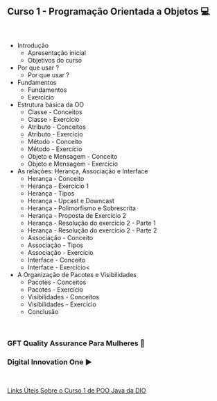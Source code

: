 ## Curso 1 - Programação Orientada a Objetos  💻    
<br/>

- Introdução    
  - Apresentação inicial
  - Objetivos do curso           
- Por que usar ?  
  - Por que usar ?
- Fundamentos 
  - Fundamentos  
  - Exercício  
- Estrutura básica da OO  
  - Classe - Conceitos
  - Classe - Exercício  
  - Atributo - Conceitos  
  - Atributo - Exercício  
  - Método - Conceito  
  - Método - Exercício  
  - Objeto e Mensagem - Conceito  
  - Objeto e Mensagem - Exercício  
- As relações: Herança, Associação e Interface  
  - Herança - Conceito  
  - Herança - Exercício 1  
  - Herança - Tipos  
  - Herança - Upcast e Downcast
  - Herança - Polimorfismo e Sobrescrita  
  - Herança - Proposta de Exercício 2  
  - Herança - Resolução do exercício 2 - Parte 1  
  - Herança - Resolução do exercício 2 - Parte 2
  - Associação - Conceito 
  - Associação - Tipos  
  - Associação - Exercício 
  - Interface - Conceito 
  - Interface - Exercício<  
- A Organização de Pacotes e Visibilidades  
  - Pacotes - Conceitos 
  - Pacotes - Exercício  
  - Visibilidades - Conceitos
  - Visibilidades - Exercício
  - Conclusão   

<br/>
  
  <h3>GFT Quality Assurance Para Mulheres 👩 </h3>  
  <h3>Digital Innovation One ▶️ </h3>

  <br/>

  [Links Úteis Sobre o Curso 1 de POO Java da DIO](https://github.com/danielle-victoria/Curso-Poo-Java/tree/main/Curso%201%20-%20Programa%C3%A7%C3%A3o%20Orientada%20a%20Objetos)
